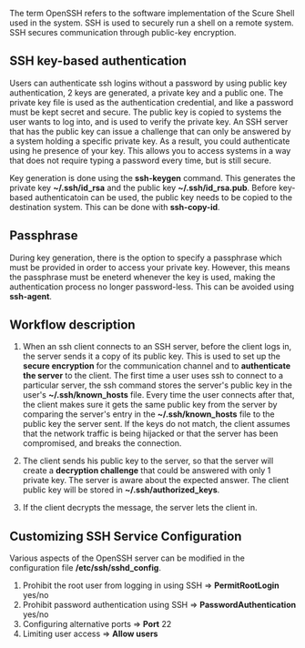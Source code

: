 The term OpenSSH refers to the software implementation of the Scure Shell used in the system. SSH is used to securely run a shell on a remote system. SSH secures communication through public-key encryption. 

## SSH key-based authentication
Users can authenticate ssh logins without a password by using public key authentication, 2 keys are generated, a private key and a public one. The private key file is used as the authentication credential, and like a password must be kept secret and secure. The public key is copied to systems the user wants to log into, and is used to verify the private key. An SSH server that has the public key can issue a challenge that can only be answered by a system holding a specific private key. As a result, you could authenticate using he presence of your key. This allows you to access systems in a way that does not require typing a password every time, but is still secure.

Key generation is done using the **ssh-keygen** command. This generates the private key **~/.ssh/id_rsa** and the public key **~/.ssh/id_rsa.pub**. Before key-based authenticatoin can be used, the public key needs to be copied to the destination system. This can be done with **ssh-copy-id**.

## Passphrase
During key generation, there is the option to specify a passphrase which must be provided in order to access your private key. However, this means the passphrase must be eneterd whenever the key is used, making the authentication process no longer password-less. This can be avoided using **ssh-agent**.

## Workflow description

1. When an ssh client connects to an SSH server, before the client logs in, the server sends it a copy of its public key.
This is used to set up the **secure encryption** for the communication channel and to **authenticate the server** to the client.
The first time a user uses ssh to connect to a particular server, the ssh command stores the server's public key in the
user's **~/.ssh/known_hosts** file. Every time the user connects after that, the client makes sure it gets the same public key from the server by comparing the server's entry in the **~/.ssh/known_hosts** file to the public key the server sent. If the keys do not match, the client assumes that the network traffic is being hijacked or that the server has been compromised, and breaks the connection.

2. The client sends his public key to the server, so that the server will create a **decryption challenge** that could be answered with only 1 private key. The server is aware about the expected answer. The client public key will be stored in **~/.ssh/authorized_keys**.

3. If the client decrypts the message, the server lets the client in.

## Customizing SSH Service Configuration
Various aspects of the OpenSSH server can be modified in the configuration file **/etc/ssh/sshd_config**.
1. Prohibit the root user from logging in using SSH => **PermitRootLogin** yes/no
2. Prohibit password authentication using SSH => **PasswordAuthentication** yes/no
3. Configuring alternative ports => **Port** 22
4. Limiting user access => **Allow users**

